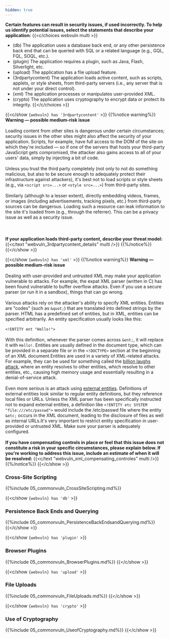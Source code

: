 ```yaml
---
hidden: true
---
```


**Certain features can result in security issues, if used incorrectly. To help us identify potential issues, select the statements that describe your application:**
{{<c/choices webvuln  multi >}}
* (db) The application uses a database back end, or any other persistence back end that can be queried with SQL or a related language (e.g., GQL, FQL, SOQL, etc.).
* (plugin) The application requires a plugin, such as Java, Flash, Silverlight, etc.
* (upload) The application has a file upload feature.
* (3rdpartycontent) The application loads active content, such as scripts, applets, or style sheets, from third-party servers (i.e., any server that is not under your direct control).
* (xml) The application processes or manipulates user-provided XML.
* (crypto) The application uses cryptography to encrypt data or protect its integrity.
{{</c/choices >}}

{{<c/show `{webvuln} has '3rdpartycontent'` >}}
{{%notice warning%}}
**Warning — possible medium-risk issue**\
\
Loading content from other sites is dangerous under certain circumstances; security issues in the other sites might also affect the security of your application. Scripts, for example, have full access to the DOM of the site on which they're included — so if one of the servers that hosts your third-party JavaScript gets compromised, the attacker also gains access to all of your users' data, simply by injecting a bit of code.\
\
Unless you trust the third party completely (not only to not do something malicious, but also to be secure enough to adequately protect their infrastructure against attackers), it's best not to load scripts or style sheets (e.g., via `<script src=...>` or `<style src=...>`) from third-party sites.\
\
Similarly (although to a lesser extent), directly embedding videos, frames, or images (including advertisements, tracking pixels, etc.) from third-party sources can be dangerous. Loading such a resource can leak information to the site it's loaded from (e.g., through the referrer). This can be a privacy issue as well as a security issue.\
\
\
\
**If your application loads third-party content, describe your threat model:**
{{<c/text "webvuln_3rdpartycontent_details" multi />}}
{{%/notice%}}
{{</c/show >}}

{{<c/show `{webvuln} has 'xml'` >}}
{{%notice warning%}}
**Warning — possible medium-risk issue**\
\
Dealing with user-provided and untrusted XML may make your application vulnerable to attacks. For example, the expat XML parser (written in C) has been found vulnerable to buffer overflow attacks. Even if you use a secure parser (or run it in a sandbox), things that can go wrong.\
\
Various attacks rely on the attacker's ability to specify XML entities. Entities are "codes" (such as `&quot;`) that are translated into defined strings by the parser. HTML has a predefined set of entities, but in XML, entities can be specified arbitrarily. An entity specification usually looks like this:\
\
`<!ENTITY ent "Hello!">`\
\
With this definition, whenever the parser comes across `&ent;`, it will replace it with `Hello!`. Entities are usually defined in the document type, which can be provided in a separate file or in the `<!DOCTYPE>` section at the beginning of an XML document.Entities are used in a variety of XML-related attacks. For example, they can be used for something called the [billion laughs attack](http://www.ibm.com/developerworks/xml/library/x-tipcfsx/index.html), where an entity resolves to other entities, which resolve to other entities, etc., causing high memory usage and essentially resulting in a denial-of-service attack.\
\
Even more serious is an attack using [external entities](http://www.securiteam.com/securitynews/6D0100A5PU.html). Definitions of external entities look similar to regular entity definitions, but they reference local files or URLs. Unless the XML parser has been specifically instructed not to expand external entities, a definition like `<!ENTITY etc SYSTEM "file:///etc/passwd">` would include the /etc/passwd file where the entity `&etc;` occurs in the XML document, leading to the disclosure of files as well as internal URLs.It's very important to restrict entity specification in user-provided or untrusted XML. Make sure your parser is adequately configured.\
\
**If you have compensating controls in place or feel that this issue does not constitute a risk in your specific circumstances, please explain below. If you're working to address this issue, include an estimate of when it will be resolved:**
{{<c/text "webvuln_xml_compensating_controles" multi />}}
{{%/notice%}}
{{</c/show >}}





### Cross-Site Scripting
{{%include 05_commonvuln_CrossSiteScripting.md%}}

{{<c/show `{webvuln} has 'db'` >}}
### Persistence Back Ends and Querying
{{%include 05_commonvuln_PersistenceBackEndsandQuerying.md%}}
{{</c/show >}}


{{<c/show `{webvuln} has 'plugin'` >}}
### Browser Plugins
{{%include 05_commonvuln_BrowserPlugins.md%}}
{{</c/show >}}

{{<c/show `{webvuln} has 'upload'` >}}
### File Uploads
{{%include 05_commonvuln_FileUploads.md%}}
{{</c/show >}}

{{<c/show `{webvuln} has 'crypto'` >}}
### Use of Cryptography
{{%include 05_commonvuln_UseofCryptography.md%}}
{{</c/show >}}




